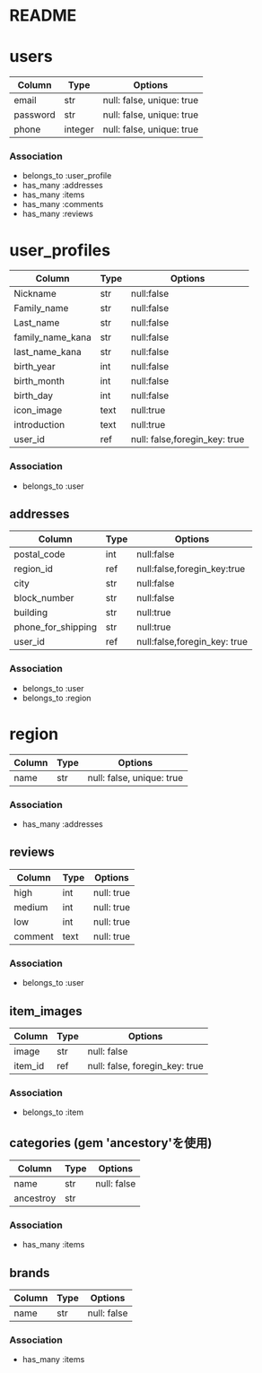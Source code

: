 # README

# users

|Column|Type|Options|
|------|----|-------|
|email|str|null: false, unique: true|
|password|str|null: false, unique: true|
|phone|integer|null: false, unique: true|

### Association
- belongs_to :user_profile
- has_many :addresses
- has_many :items
- has_many :comments
- has_many :reviews


# user_profiles

|Column|Type|Options|
|------|----|-------|
|Nickname|str|null:false|
|Family_name|str|null:false|
|Last_name|str|null:false|
|family_name_kana|str|null:false|
|last_name_kana|str|null:false|
|birth_year|int|null:false|
|birth_month|int|null:false|
|birth_day|int|null:false|
|icon_image|text|null:true|
|introduction|text|null:true|
|user_id|ref|null: false,foregin_key: true|

### Association
- belongs_to :user


## addresses

|Column|Type|Options|
|------|----|-------|
|postal_code|int|null:false|
|region_id|ref|null:false,foregin_key:true|
|city|str|null:false|
|block_number|str|null:false|
|building|str|null:true|
|phone_for_shipping|str|null:true|
|user_id|ref|null:false,foregin_key: true|

### Association
- belongs_to :user
- belongs_to :region

# region
|Column|Type|Options|
|------|----|-------|
|name|str|null: false, unique: true|

### Association
- has_many :addresses


## reviews

|Column|Type|Options|
|------|----|-------|
|high|int|null: true|
|medium|int|null: true|
|low|int|null: true|
|comment|text|null: true|

### Association
- belongs_to :user

## item_images

|Column|Type|Options|
|------|----|-------|
|image|str|null: false|
|item_id|ref|null: false, foregin_key: true|

### Association
- belongs_to :item

## categories (gem 'ancestory'を使用)

|Column|Type|Options|
|------|----|-------|
|name|str|null: false|
|ancestroy|str||

### Association
- has_many :items

## brands
|Column|Type|Options|
|------|----|-------|
|name|str|null: false|

### Association
- has_many :items

